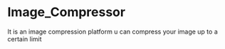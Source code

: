 # Image_Compressor
It is an image compression platform u can compress your image up to a certain limit
